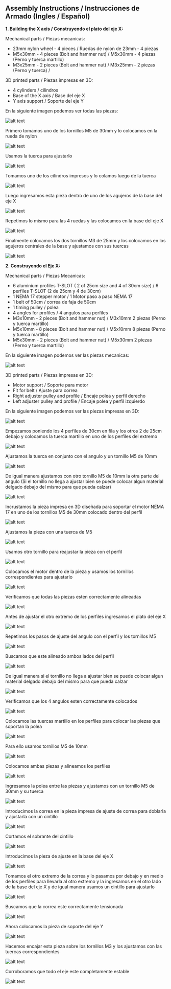 ## Assembly Instructions / Instrucciones de Armado (Ingles / Español) ##

**1. Building the X axis / Construyendo el plato del eje X:**

Mechanical parts / Piezas mecanicas:

- 23mm nylon wheel - 4 pieces               / Ruedas de nylon de 23mm - 4 piezas
- M5x30mm - 4 pieces (Bolt and hammer nut)  / M5x30mm - 4 piezas (Perno y tuerca martillo) 
- M3x25mm - 2 pieces (Bolt and hammer nut)  / M3x25mm - 2 piezas (Perno y tuerca)           /

3D printed parts / Piezas impresas en 3D:
- 4 cylinders         / cilindros 
- Base of the X axis  / Base del eje X
- Y axis support      / Soporte del eje Y 

En la siguiente imagen podemos ver todas las piezas:

![alt text](https://raw.githubusercontent.com/FOSH-following-demand/Micro_Manipulator/master/documentation/building/Fig.%2025.jpeg)

Primero tomamos uno de los tornillos M5 de 30mm y lo colocamos en la rueda de nylon

![alt text](https://raw.githubusercontent.com/FOSH-following-demand/Micro_Manipulator/master/documentation/building/Fig.%2026..jpeg)

Usamos la tuerca para ajustarlo 

![alt text](https://raw.githubusercontent.com/FOSH-following-demand/Micro_Manipulator/master/documentation/building/Fig.%2027..jpeg)

Tomamos uno de los cilindros impresos y lo colamos luego de la tuerca

![alt text](https://raw.githubusercontent.com/FOSH-following-demand/Micro_Manipulator/master/documentation/building/Fig.%2028..jpeg)

Luego ingresamos esta pieza dentro de uno de los agujeros de la base del eje X

![alt text](https://raw.githubusercontent.com/FOSH-following-demand/Micro_Manipulator/master/documentation/building/Fig.%2029..jpeg)

Repetimos lo mismo para las 4 ruedas y las colocamos en la base del eje X

![alt text](https://raw.githubusercontent.com/FOSH-following-demand/Micro_Manipulator/master/documentation/building/Fig.%2030..jpeg)

Finalmente colocamos los dos tornillos M3 de 25mm y los colocamos en los agujeros centrales de la base y ajustamos con sus tuercas

![alt text](https://raw.githubusercontent.com/FOSH-following-demand/Micro_Manipulator/master/documentation/building/Fig.%2031..jpeg)


**2. Construyendo el Eje X:**

Mechanical parts / Piezas Mecanicas:

- 6 aluminium profiles T-SLOT ( 2 of 25cm size and 4 of 30cm size) /  6 perfiles T-SLOT (2 de 25cm y 4 de 30cm)
- 1 NEMA 17 stepper motor / 1 Motor paso a paso NEMA 17
- 1 belt of 50cm / correa de faja de 50cm
- 1 timing pulley / polea
- 4 angles for profiles / 4 angulos para perfiles
- M3x10mm - 2 pieces (Bolt and hammer nut) / M3x10mm 2 piezas (Perno y tuerca martillo)
- M5x10mm - 8 pieces (Bolt and hammer nut) / M5x10mm 8 piezas (Perno y tuerca martillo)
- M5x30mm - 2 pieces (Bolt and hammer nut) / M5x30mm 2 piezas (Perno y tuerca martillo)

En la siguiente imagen podemos ver las piezas mecanicas:

![alt text](https://raw.githubusercontent.com/FOSH-following-demand/Micro_Manipulator/master/documentation/building/Fig.1.jpeg)

3D printed parts / Piezas impresas en 3D:

- Motor support / Soporte para motor
- Fit for belt / Ajuste para correa
- Right adjuster pulley and profile / Encaje polea y perfil derecho
- Left adjuster pulley and profile / Encaje polea y perfil izquierdo

En la siguiente imagen podemos ver las piezas impresas en 3D:

![alt text](https://raw.githubusercontent.com/FOSH-following-demand/Micro_Manipulator/master/documentation/building/Fig.%2024..jpeg)

Empezamos poniendo los 4 perfiles de 30cm en fila y los otros 2 de 25cm debajo y colocamos la tuerca martillo en uno de los perfiles del extremo 

![alt text](https://raw.githubusercontent.com/FOSH-following-demand/Micro_Manipulator/master/documentation/building/Fig.%202..jpeg)

Ajustamos la tuerca en conjunto con el angulo y un tornillo M5 de 10mm 

![alt text](https://raw.githubusercontent.com/FOSH-following-demand/Micro_Manipulator/master/documentation/building/Fig.%203..jpeg)

De igual manera ajustamos con otro tornillo M5 de 10mm la otra parte del angulo (Si el tornillo no llega a ajustar bien se puede colocar algun material delgado debajo del mismo para que pueda calzar)

![alt text](https://raw.githubusercontent.com/FOSH-following-demand/Micro_Manipulator/master/documentation/building/Fig.4..jpeg)

Incrustamos la pieza impresa en 3D diseñada para soportar el motor NEMA 17 en uno de los tornillos M5 de 30mm colocado dentro del perfil

![alt text](https://raw.githubusercontent.com/FOSH-following-demand/Micro_Manipulator/master/documentation/building/Fig.%206..jpeg)

Ajustamos la pieza con una tuerca de M5

![alt text](https://raw.githubusercontent.com/FOSH-following-demand/Micro_Manipulator/master/documentation/building/FIG5.jpeg)

Usamos otro tornillo para reajustar la pieza con el perfil 

![alt text](https://raw.githubusercontent.com/FOSH-following-demand/Micro_Manipulator/master/documentation/building/Fig.7..jpeg)

Colocamos el motor dentro de la pieza y usamos los tornillos correspondientes para ajustarlo

![alt text](https://raw.githubusercontent.com/FOSH-following-demand/Micro_Manipulator/master/documentation/building/Fig.8..jpeg)

Verificamos que todas las piezas esten correctamente alineadas

![alt text](https://raw.githubusercontent.com/FOSH-following-demand/Micro_Manipulator/master/documentation/building/Fig.9..jpeg)

Antes de ajustar el otro extremo de los perfiles ingresamos el plato del eje X 

![alt text](https://raw.githubusercontent.com/FOSH-following-demand/Micro_Manipulator/master/documentation/building/Fig.10..jpeg)

Repetimos los pasos de ajuste del angulo con el perfil y los tornillos M5

![alt text](https://raw.githubusercontent.com/FOSH-following-demand/Micro_Manipulator/master/documentation/building/Fig.11..jpeg)

Buscamos que este alineado ambos lados del perfil 

![alt text](https://raw.githubusercontent.com/FOSH-following-demand/Micro_Manipulator/master/documentation/building/Fig.12..jpeg)

De igual manera si el tornillo no llega a ajustar bien se puede colocar algun material delgado debajo del mismo para que pueda calzar

![alt text](https://raw.githubusercontent.com/FOSH-following-demand/Micro_Manipulator/master/documentation/building/Fig.13.jpeg)

Verificamos que los 4 angulos esten correctamente colocados

![alt text](https://raw.githubusercontent.com/FOSH-following-demand/Micro_Manipulator/master/documentation/building/Fig.14..jpeg)

Colocamos las tuercas martillo en los perfiles para colocar las piezas que soportan la polea

![alt text](https://raw.githubusercontent.com/FOSH-following-demand/Micro_Manipulator/master/documentation/building/Fig.15..jpeg)

Para ello usamos tornillos M5 de 10mm

![alt text](https://raw.githubusercontent.com/FOSH-following-demand/Micro_Manipulator/master/documentation/building/Fig.16..jpeg)

Colocamos ambas piezas y alineamos los perfiles

![alt text](https://raw.githubusercontent.com/FOSH-following-demand/Micro_Manipulator/master/documentation/building/Fig.17..jpeg)

Ingresamos la polea entre las piezas y ajustamos con un tornillo M5 de 30mm y su tuerca

![alt text](https://raw.githubusercontent.com/FOSH-following-demand/Micro_Manipulator/master/documentation/building/Fig.%2019.jpeg)

Introducimos la correa en la pieza impresa de ajuste de correa para doblarla y ajustarla con un cintillo

![alt text](https://raw.githubusercontent.com/FOSH-following-demand/Micro_Manipulator/master/documentation/building/Fig.%2020..jpeg)

Cortamos el sobrante del cintillo

![alt text](https://raw.githubusercontent.com/FOSH-following-demand/Micro_Manipulator/master/documentation/building/Fig.%2021..jpeg)

Introducimos la pieza de ajuste en la base del eje X

![alt text](https://raw.githubusercontent.com/FOSH-following-demand/Micro_Manipulator/master/documentation/building/Fig.%2022..jpeg)

Tomamos el otro extremo de la correa y lo pasamos por debajo y en medio de los perfiles para llevarla al otro extremo y la ingresamos en el otro lado de la base del eje X y de igual manera usamos un cintillo para ajustarlo

![alt text](https://raw.githubusercontent.com/FOSH-following-demand/Micro_Manipulator/master/documentation/building/FIG25.jpeg)

Buscamos que la correa este correctamente tensionada 

![alt text](https://raw.githubusercontent.com/FOSH-following-demand/Micro_Manipulator/master/documentation/building/Fig.23..jpeg)

Ahora colocamos la pieza de soporte del eje Y

![alt text](https://raw.githubusercontent.com/FOSH-following-demand/Micro_Manipulator/master/documentation/building/Fig.%2032..jpeg)

Hacemos encajar esta pieza sobre los tornillos M3 y los ajustamos con las tuercas correspondientes

![alt text](https://raw.githubusercontent.com/FOSH-following-demand/Micro_Manipulator/master/documentation/building/Fig.%2033..jpeg)

Corroboramos que todo el eje este completamente estable

![alt text](https://raw.githubusercontent.com/FOSH-following-demand/Micro_Manipulator/master/documentation/building/Fig.%2034..jpeg)
